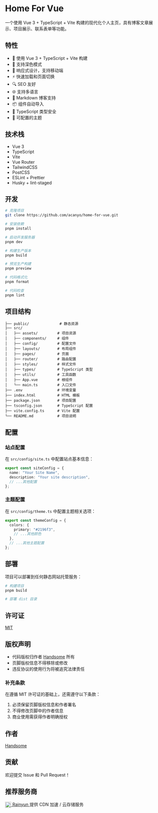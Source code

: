# Home For Vue

一个使用 Vue 3 + TypeScript + Vite 构建的现代化个人主页，具有博客文章展示、项目展示、联系表单等功能。

## 特性

- 🚀 使用 Vue 3 + TypeScript + Vite 构建
- 🎨 支持深色模式
- 📱 响应式设计，支持移动端
- ⚡️ 快速加载和页面切换
- 🔍 SEO 友好
- 🌐 支持多语言
- 📝 Markdown 博客支持
- 📦 组件自动导入
- 🎯 TypeScript 类型安全
- 🔧 可配置的主题

## 技术栈

- Vue 3
- TypeScript
- Vite
- Vue Router
- TailwindCSS
- PostCSS
- ESLint + Prettier
- Husky + lint-staged

## 开发

```bash
# 克隆项目
git clone https://github.com/acanyo/home-for-vue.git

# 安装依赖
pnpm install

# 启动开发服务器
pnpm dev

# 构建生产版本
pnpm build

# 预览生产构建
pnpm preview

# 代码格式化
pnpm format

# 代码检查
pnpm lint
```

## 项目结构

```
├── public/              # 静态资源
├── src/
│   ├── assets/         # 项目资源
│   ├── components/     # 组件
│   ├── config/         # 配置文件
│   ├── layouts/        # 布局组件
│   ├── pages/          # 页面
│   ├── router/         # 路由配置
│   ├── styles/         # 样式文件
│   ├── types/          # TypeScript 类型
│   ├── utils/          # 工具函数
│   ├── App.vue         # 根组件
│   └── main.ts         # 入口文件
├── .env                # 环境变量
├── index.html          # HTML 模板
├── package.json        # 项目配置
├── tsconfig.json       # TypeScript 配置
├── vite.config.ts      # Vite 配置
└── README.md           # 项目说明
```

## 配置

### 站点配置

在 `src/config/site.ts` 中配置站点基本信息：

```typescript
export const siteConfig = {
  name: "Your Site Name",
  description: "Your site description",
  // ...其他配置
};
```

### 主题配置

在 `src/config/theme.ts` 中配置主题相关选项：

```typescript
export const themeConfig = {
  colors: {
    primary: "#2196f3",
    // ...其他颜色
  },
  // ...其他主题配置
};
```

## 部署

项目可以部署到任何静态网站托管服务：

```bash
# 构建项目
pnpm build

# 部署 dist 目录
```

## 许可证

[MIT](./LICENSE)

## 版权声明

- 代码版权归作者 [Handsome](https://www.mmm.sd/) 所有
- 页脚版权信息不得移除或修改
- 违反协议的使用行为将被追究法律责任

### 补充条款

在遵循 MIT 许可证的基础上，还需遵守以下条款：

1. 必须保留页脚版权信息和作者署名
2. 不得修改页脚中的作者信息
3. 商业使用需获得作者明确授权

## 作者

[Handsome](https://www.mmm.sd/)

## 贡献

欢迎提交 Issue 和 Pull Request！

## 推荐服务商

<a href="https://www.rainyun.com/handsome_" target="_blank">
  <img src="https://app.rainyun.com/img/icons/apple-touch-icon-152x152.png" alt="Rainyun Logo" width="20" height="20" style="vertical-align: middle;" />
  Rainyun
</a>
提供 CDN 加速 / 云存储服务
